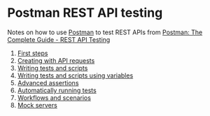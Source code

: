 # Postman REST API testing

<!-- START doctoc  -->
<!-- END doctoc -->

Notes on how to use [Postman](https://www.getpostman.com/) to test REST APIs
from [Postman: The Complete Guide - REST API Testing](https://www.udemy.com/postman-the-complete-guide)

1. [First steps](./01-first-steps)
2. [Creating with API requests](./02-creating-with-api-requests)
3. [Writing tests and scripts](./03-writing-tests-and-scripts)
4. [Writing tests and scripts using variables](./04-writing-tests-and-scripts-using-variables)
5. [Advanced assertions](./05-advanced-assertions)
6. [Automatically running tests](./06-automatically-running-tests)
7. [Workflows and scenarios](./07-workflows-and-scenarios)
8. [Mock servers](./08-mock-servers)
